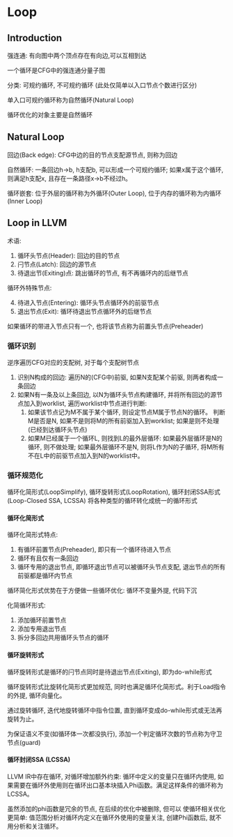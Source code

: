 # Loop

## Introduction

强连通: 有向图中两个顶点存在有向边,可以互相到达

一个循环是CFG中的强连通分量子图

分类: 可规约循环, 不可规约循环 (此处仅简单以入口节点个数进行区分)

单入口可规约循环称为自然循环(Natural Loop)

循环优化的对象主要是自然循环

## Natural Loop

回边(Back edge): CFG中边的目的节点支配源节点, 则称为回边

自然循环: 一条回边h->b, h支配b, 可以形成一个可规约循环; 如果x属于这个循环, 则满足h支配x, 且存在一条路径x->b不经过h。

循环嵌套: 位于外层的循环称为外循环(Outer Loop), 位于内存的循环称为内循环(Inner Loop)

## Loop in LLVM

术语:
1. 循环头节点(Header): 回边的目的节点
2. 闩节点(Latch): 回边的源节点
3. 待退出节(Exiting)点: 跳出循环的节点, 有不再循环内的后继节点

循环外特殊节点:

4. 待进入节点(Entering): 循环头节点循环外的前驱节点
5. 退出节点(Exit): 循环待退出节点循环外的后继节点

如果循环的带进入节点只有一个, 也将该节点称为前置头节点(Preheader)

### 循环识别

逆序遍历CFG对应的支配树, 对于每个支配树节点
1. 识别N构成的回边: 遍历N的(CFG中)前驱, 如果N支配某个前驱, 则两者构成一条回边
2. 如果N有一条及以上条回边, 以N为循环头节点构建循环, 并将所有回边的源节点加入到worklist, 遍历worklist中节点进行判断:
    1. 如果该节点记为M不属于某个循环, 则设定节点M属于节点N的循环。 判断M是否是N, 如果不是则将M的所有前驱加入到worklist; 如果是则不处理(已经到达循环头节点)
    2. 如果M已经属于一个循环L, 则找到L的最外层循环: 如果最外层循环是N的循环, 则不做处理; 如果最外层循环不是N, 则将L作为N的子循环, 将M所有不在L中的前驱节点加入到N的worklist中。

### 循环规范化

循环化简形式(LoopSimplify), 循环旋转形式(LoopRotation), 循环封闭SSA形式(Loop-Closed SSA, LCSSA) 将各种类型的循环转化成统一的循环形式


#### 循环化简形式

循环化简形式特点: 
1. 有循环前置节点(Preheader), 即只有一个循环待进入节点
2. 循环有且仅有一条回边
3. 循环专用的退出节点, 即循环退出节点可以被循环头节点支配, 退出节点的所有前驱都是循环内节点

循环简化形式优势在于方便做一些循环优化: 循环不变量外提, 代码下沉

化简循环形式:
1. 添加循环前置节点
2. 添加专用退出节点
3. 拆分多回边共用循环头节点的循环

#### 循环旋转形式

循环旋转形式是循环的闩节点同时是待退出节点(Exiting), 即为do-while形式

循环旋转形式比旋转化简形式更加规范, 同时也满足循环化简形式。利于Load指令的外提, 循环向量化。

通过旋转循环, 迭代地旋转循环中指令位置, 直到循环变成do-while形式或无法再旋转为止。

为保证语义不变(如循环体一次都没执行), 添加一个判定循环次数的节点称为守卫节点(guard)

#### 循环封闭SSA (LCSSA)

LLVM IR中存在循环, 对循环增加额外约束: 循环中定义的变量只在循环内使用, 如果需要在循环外使用则在循环出口基本块插入Phi函数。满足这样条件的循环称为LCSSA。

虽然添加的phi函数是冗余的节点, 在后续的优化中被删除, 但可以 使循环相关优化更简单: 值范围分析对循环内定义在循环外使用的变量关注, 创建Phi函数后, 就不用分析和关注循环。





